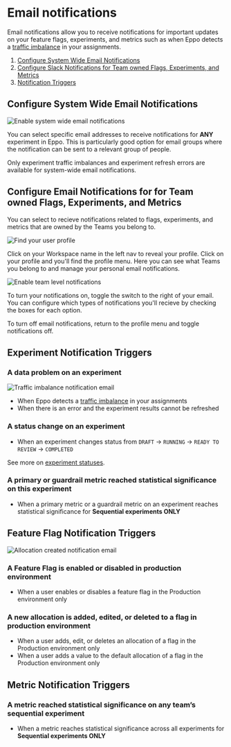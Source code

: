 # Email notifications

Email notifications allow you to receive notifications for important updates on your feature flags, experiments, and metrics such as when Eppo detects a [traffic imbalance](/statistics/sample-ratio-mismatch) in your assignments.

1. [Configure System Wide Email Notifications](#configure-system-wide-email-notifications)
2. [Configure Slack Notifications for Team owned Flags, Experiments, and Metrics](#configure-email-notifications-for-for-team-owned-flags-experiments-and-metrics)
3. [Notification Triggers](#experiment-notification-triggers)

## Configure System Wide Email Notifications

![Enable system wide email notifications](/img/administration/system-wide-email-notifications.png)

You can select specific email addresses to receive notifications for **ANY** experiment in Eppo. This is particularly good option for email groups where the notification can be sent to a relevant group of people.

Only experiment traffic imbalances and experiment refresh errors are available for system-wide email notifications.

## Configure Email Notifications for for Team owned Flags, Experiments, and Metrics

You can select to recieve notifications related to flags, experiments, and metrics that are owned by the Teams you belong to.

![Find your user profile](/img/administration/user-profile.png)

Click on your Workspace name in the left nav to reveal your profile. Click on your profile and you'll find the profile menu. Here you can see what Teams you belong to and manage your personal email notifications.

![Enable team level notifications](/img/administration/user-profile-menu.png)

To turn your notifications on, toggle the switch to the right of your email. You can configure which types of notifications you'll recieve by checking the boxes for each option.

To turn off email notifications, return to the profile menu and toggle notifications off.

## Experiment Notification Triggers

### A data problem on an experiment

![Traffic imbalance notification email](/img/administration/traffic-imbalance-email.png)

- When Eppo detects a [traffic imbalance](/statistics/sample-ratio-mismatch) in your assignments
- When there is an error and the experiment results cannot be refreshed

### A status change on an experiment

- When an experiment changes status from `DRAFT` &rarr; `RUNNING` &rarr; `READY TO REVIEW` &rarr; `COMPLETED`

See more on <a href="https://docs.geteppo.com/building-experiments/experiment-analysis/experiment-status" target="_blank">experiment statuses</a>.

### A primary or guardrail metric reached statistical significance on this experiment

- When a primary metric or a guardrail metric on an experiment reaches statistical significance for **Sequential experiments ONLY**

## Feature Flag Notification Triggers

![Allocation created notification email](/img/administration/flag-change-email.png)

### A Feature Flag is enabled or disabled in production environment

- When a user enables or disables a feature flag in the Production environment only

### A new allocation is added, edited, or deleted to a flag in production environment

- When a user adds, edit, or deletes an allocation of a flag in the Production environment only
- When a user adds a value to the default allocation of a flag in the Production environment only

## Metric Notification Triggers

### A metric reached statistical significance on any team’s sequential experiment

- When a metric reaches statistical significance across all experiments for **Sequential experiments ONLY**